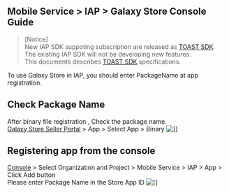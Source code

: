 ## Mobile Service > IAP > Galaxy Store Console Guide

> [Notice]<br>
> New IAP SDK suppoting subscription are released as [TOAST SDK](http://docs.toast.com/ko/TOAST/ko/toast-sdk/overview/).<br>
> The existing IAP SDK will not be developing new features.<br>
> This documents describes [TOAST SDK](http://docs.toast.com/ko/TOAST/ko/toast-sdk/overview/) specifications.

To use Galaxy Store in IAP, you should enter PackageName at app registration.

## Check Package Name
After binary file registration , Check the package name. <br>
[Galaxy Store Seller Portal](https://seller.samsungapps.com/main/sellerMain.as) > App > Select App > Binary
 ![[]](http://static.toastoven.net/prod_iap/2020/galaxy_app_en.png)
 

## Registering app from the console
[Console](https://console.toast.com/) > Select Organization and Project > Mobile Service > IAP > App > Click Add button <br>
Please enter Package Name in the Store App ID
![[]](http://static.toastoven.net/prod_iap/2020/galaxy_app_2_en.png)